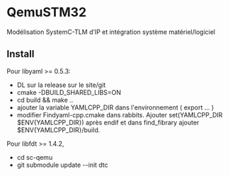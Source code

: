 # QemuSTM32
Modélisation SystemC-TLM d’IP et intégration système matériel/logiciel


## Install

Pour libyaml >= 0.5.3: 
* DL sur la release sur le site/git
* cmake -DBUILD_SHARED_LIBS=ON
* cd build && make .. 
* ajouter la variable YAMLCPP_DIR dans l'environnement ( export ... )
* modifier Findyaml-cpp.cmake dans rabbits. Ajouter set(YAMLCPP_DIR $ENV{YAMLCPP_DIR}) après endif et dans find_fibrary ajouter $ENV{YAMLCPP_DIR}/build.


Pour libfdt >= 1.4.2, 
* cd sc-qemu 
* git submodule update --init dtc

